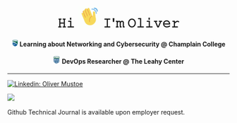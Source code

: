 <h1 align="center">𝙷𝚒 <img src="https://raw.githubusercontent.com/Oliver-Mustoe/Oliver-Mustoe/main/git_images/waving-hi.gif" width="50"> 𝙸'𝚖 𝙾𝚕𝚒𝚟𝚎𝚛</h1>
<h4 align="center"> <img src="https://raw.githubusercontent.com/Oliver-Mustoe/Oliver-Mustoe/main/git_images/Champlain_College_seal.png" width="15"> Learning about Networking and Cybersecurity @ Champlain College </h4>
<h4 align="center"> <img src="https://raw.githubusercontent.com/Oliver-Mustoe/Oliver-Mustoe/main/git_images/1576605441126.png" width="17"> DevOps Researcher @ The Leahy Center </h4>



***

  
[![Linkedin: Oliver Mustoe](https://img.shields.io/badge/-oliverjmustoe-blue?style=flat-square&logo=Linkedin&logoColor=white&link=https://www.linkedin.com/in/oliver-j-mustoe/)](https://www.linkedin.com/in/oliver-j-mustoe/)

<p align='left'>
  <a href="#"><img src="https://github-readme-stats.vercel.app/api?username=Oliver-Mustoe&show_icons=true&theme=radical" width="350"></a>
</p>


Github Technical Journal is available upon employer request.
